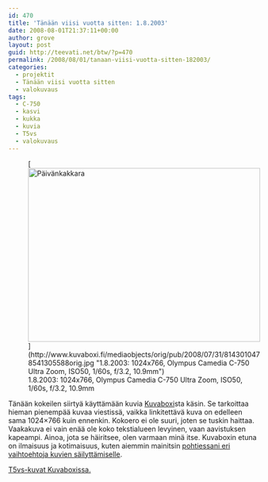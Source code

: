 ```yaml
---
id: 470
title: 'Tänään viisi vuotta sitten: 1.8.2003'
date: 2008-08-01T21:37:11+00:00
author: grove
layout: post
guid: http://teevati.net/btw/?p=470
permalink: /2008/08/01/tanaan-viisi-vuotta-sitten-182003/
categories:
  - projektit
  - Tänään viisi vuotta sitten
  - valokuvaus
tags:
  - C-750
  - kasvi
  - kukka
  - kuvia
  - T5vs
  - valokuvaus
---
```

<figure style="width: 468px" class="wp-caption aligncenter">[<img title="Päivänkakkara" src="http://www.kuvaboxi.fi/mediaobjects/pub/2008/07/31/8143010478541305588web_0.jpg" alt="Päivänkakkara" width="468" height="350" />](http://www.kuvaboxi.fi/mediaobjects/orig/pub/2008/07/31/8143010478541305588orig.jpg "1.8.2003: 1024x766, Olympus Camedia C-750 Ultra Zoom, ISO50, 1/60s, f/3.2, 10.9mm")<figcaption class="wp-caption-text">1.8.2003: 1024x766, Olympus Camedia C-750 Ultra Zoom, ISO50, 1/60s, f/3.2, 10.9mm</figcaption></figure> 

Tänään kokeilen siirtyä käyttämään kuvia [Kuvaboxi](http://www.kuvaboxi.fi/julkinen/29poj+taavetti-btw-t5vs.html "Kuvaboxi - BTW: T5vs (Taavetti)")sta käsin. Se tarkoittaa hieman pienempää kuvaa viestissä, vaikka linkitettävä kuva on edelleen sama 1024&#215;766 kuin ennenkin. Kokoero ei ole suuri, joten se tuskin haittaa. Vaakakuva ei vain enää ole koko tekstialueen levyinen, vaan aavistuksen kapeampi. Ainoa, jota se häiritsee, olen varmaan minä itse. Kuvaboxin etuna on ilmaisuus ja kotimaisuus, kuten aiemmin mainitsin [pohtiessani eri vaihtoehtoja kuvien säilyttämiselle](http://teevati.net/btw/2008/07/31/flickr-kuvaboxi-isog-vai-mika/ "BTW · Flickr, Kuvaboxi, isoG vai mikä?").

[T5vs-kuvat Kuvaboxissa.](http://www.kuvaboxi.fi/julkinen/29poj+taavetti-btw-t5vs.html "Kuvaboxi - BTW: T5vs (Taavetti)")
